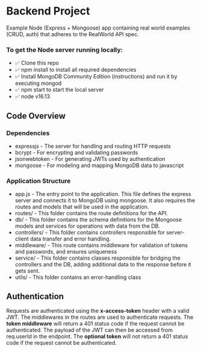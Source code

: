 # Backend Project
Example Node (Express + Mongoose) app containing real world examples (CRUD, auth) that adheres to the RealWorld API spec.

### To get the Node server running locally:

* ✅ Clone this repo
* ✅ npm install to install all required dependencies
* ✅ Install MongoDB Community Edition (instructions) and run it by executing mongod
* ✅ npm start to start the local server
* ✅ node v16.13

## Code Overview
### Dependencies
* expressjs - The server for handling and routing HTTP requests
* bcrypt - For encrypting and validating passwords
* jsonwebtoken - For generating JWTs used by authentication
* mongoose - For modeling and mapping MongoDB data to javascript

### Application Structure
* app.js - The entry point to the application. This file defines the express server and connects it to MongoDB using mongoose. It also requires the routes and models that will be used in the application.
* routes/ - This folder contains the route definitions for the API.
* db/ - This folder contains the schema definitions for the Mongoose models and services for operations with data from the DB.
* controllers/ - This folder contains controllers responsible for server-client data transfer and error handling.
* middleware/ - This route contains middleware for validation of tokens and passwords, and ensures uniqueness 
* service/ - This folder contains classes responsible for bridging the controllers and the DB, adding additional data to the response before it gets sent.
* utils/ - This folder contains an error-handling class

## Authentication
Requests are authenticated using the **x-access-token** header with a valid JWT. The middlewares in the routes are used to authenticate requests. The **token middleware** will return a 401 status code if the request cannot be authenticated. The payload of the JWT can then be accessed from req.userId in the endpoint. The **optional token** will not return a 401 status code if the request cannot be authenticated.
